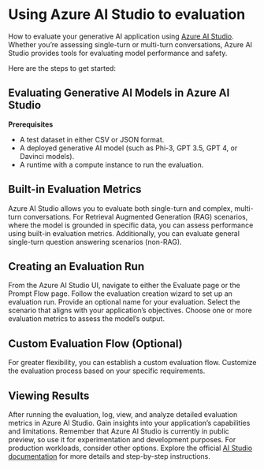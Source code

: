 # **Using Azure AI Studio to evaluation**

How to evaluate your generative AI application using [Azure AI Studio](https://ai.azure.com). Whether you’re assessing single-turn or multi-turn conversations, Azure AI Studio provides tools for evaluating model performance and safety. 

Here are the steps to get started:

## Evaluating Generative AI Models in Azure AI Studio

**Prerequisites**

- A test dataset in either CSV or JSON format.
- A deployed generative AI model (such as Phi-3, GPT 3.5, GPT 4, or Davinci models).
- A runtime with a compute instance to run the evaluation.

## Built-in Evaluation Metrics

Azure AI Studio allows you to evaluate both single-turn and complex, multi-turn conversations.
For Retrieval Augmented Generation (RAG) scenarios, where the model is grounded in specific data, you can assess performance using built-in evaluation metrics.
Additionally, you can evaluate general single-turn question answering scenarios (non-RAG).

## Creating an Evaluation Run

From the Azure AI Studio UI, navigate to either the Evaluate page or the Prompt Flow page.
Follow the evaluation creation wizard to set up an evaluation run. Provide an optional name for your evaluation.
Select the scenario that aligns with your application’s objectives.
Choose one or more evaluation metrics to assess the model’s output.

## Custom Evaluation Flow (Optional)

For greater flexibility, you can establish a custom evaluation flow. Customize the evaluation process based on your specific requirements.

## Viewing Results

After running the evaluation, log, view, and analyze detailed evaluation metrics in Azure AI Studio. Gain insights into your application’s capabilities and limitations.
Remember that Azure AI Studio is currently in public preview, so use it for experimentation and development purposes. For production workloads, consider other options. Explore the official [AI Studio documentation](https://learn.microsoft.com/azure/ai-studio/) for more details and step-by-step instructions. 